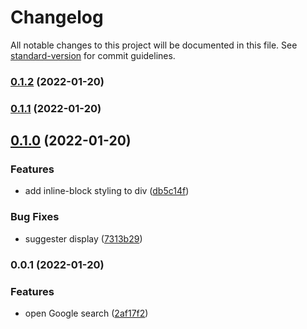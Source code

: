 # Changelog

All notable changes to this project will be documented in this file. See [standard-version](https://github.com/conventional-changelog/standard-version) for commit guidelines.

### [0.1.2](https://github.com/kometenstaub/search-google/compare/0.1.1...0.1.2) (2022-01-20)

### [0.1.1](https://github.com/kometenstaub/search-google/compare/0.1.0...0.1.1) (2022-01-20)

## [0.1.0](https://github.com/kometenstaub/search-google/compare/0.0.1...0.1.0) (2022-01-20)


### Features

* add inline-block styling to div ([db5c14f](https://github.com/kometenstaub/search-google/commit/db5c14f5f29099c274948729dfc127effbb428d8))


### Bug Fixes

* suggester display ([7313b29](https://github.com/kometenstaub/search-google/commit/7313b2967e3a64ec736f076dc2512cf6f3671b64))

### 0.0.1 (2022-01-20)


### Features

* open Google search ([2af17f2](https://github.com/kometenstaub/search-google/commit/2af17f271fe7a9396b114095e122b98a58131591))
